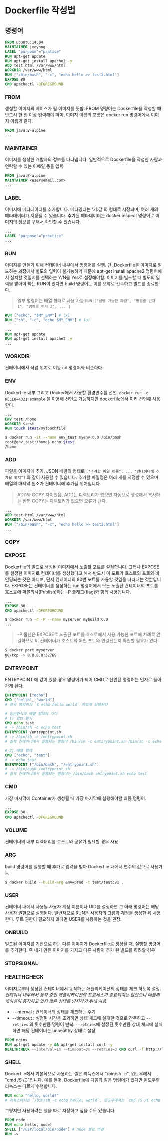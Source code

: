 # Dockerfile 작성법

## 명령어
```dockerfile
FROM ubuntu:14.04
MAINTAINER jeeyong
LABEL "purpose"="pratice"
RUN apt-get update
RUN apt-get install apache2 -y
ADD test.html /var/www/html
WORKDIR /var/www/html
RUN ["/bin/bash", "-c", "echo hello >> test2.html"]
EXPOSE 80
CMD apachectl -DFOREGROUND
```

### FROM
생성할 이미지의 베이스가 될 이미지를 뜻함.
FROM 명령어는 Dockerfile을 작성할 때 반드시 한 번 이상 입력해야 하며, 이미지 이름의 포멧은 docker run 명령어에서 이미지 이름과 같다.
```dockerfile
FROM java:8-alpine
...
```

### MAINTAINER
이미지를 생성한 개발자의 정보를 나타냅니다. 일반적으로 Dockerfile을 작성한 사람과 연락할 수 있는 이메일 등을 입력
```dockerfile
FROM java:8-alpine
MAINTAINER <user@email.com>
...
```

### LABEL
이미지에 메타데이터를 추가합니다. 메타뎅터는 '키:값'의 형태로 저장되며, 여러 개의 메타데이터가 저장될 수 있습니다. 추가된 메타데이터는 docker inspect 명령어로 이미지의 정보를 구해서 확인할 수 있습니다.
```dockerfile
...
LABEL "purpose"="practice"
...
```

### RUN
이미지를 만들기 위해 컨테이너 내부에서 명령어를 실행. 단, Dockerfile을 이미지로 빌드하는 과정에서 별도의 입력이 불가능하기 때문에 apt-get install apache2 명령어에서 실치할 것일지를 선택하는 Y/N을 Yes로 설정해야함. 이미지를 빌드할 때 별도의 입력을 받아야 하는 RUN이 있다면 build 명령어는 이를 오류로 간주하고 빌드를 종료한다.
> 일부 명령어는 배열 형태로 사용 가능
> `RUN ["실행 가능한 파일", "명령줄 인자 1", "명령줄 인자 2", ... ]`

```dockerfile
RUN ["echo", "$MY_ENV"] # (x)
RUN ["sh", "-c", "echo $MY_ENV"] # (o)
```

```dockerfile
...
RUN apt-get update
RUN apt-get install apache2 -y
...
```

### WORKDIR

컨테이너에서 작업 위치로 이동 cd 명령어와 비슷하다


### ENV

Dockerfile 내부 그리고 Docker에서 사용할 환경변수를 선언.
`docker run -e HELLO=4321 example` 을 이용해 선언도 가능하지만 dockerfile에서 미리 선언해 사용한다.

```dockerfile
...
ENV test /home
WORKDIR $test
RUN touch $test/mytouchfile
```

```bash
$ docker run -it --name env_test myenv:0.0 /bin/bash
root@env_test:/home$ echo $test
/home 
```

### ADD

파일을 이미지에 추가. JSON 배열의 형태로 
`["추가할 파일 이름", ... "컨테이너에 추가될 위치"]`
와 같이 사용할 수 있습니다. 추가할 파일명은 여러 개를 지정할 수 있으며 배열의 마지막 원소가 컨테이너에 추가될 위치입니다.
> ADD와 COPY 차이있음, ADD는 디렉토리가 없으면 자동으로 생성해서 복사하는 반면 COPY는 디렉토리가 없으면 오류가 난다.

```dockerfile
...
ADD test.html /var/www/html
WORKDIR /var/www/html
RUN ["/bin/bash", "-c", "echo hello >> test2.html"]
...
```

### COPY

### EXPOSE

Dockerfile의 빌드로 생성된 이미지에서 노출할 포트를 설정합니다. 그러나 EXPOSE를 설정한 이미지로 컨테이너를 생성했다고 해서 반드시 이 포트가 호스트의 포트와 바인딩되는 것은 아니며, 단지 컨테이너의 80번 포트를 사용할 것임을 나타내는 것뿐입니다. EXPOSE는 컨테이너를 생성하는 run 명령어에서 모든 노출된 컨테이너의 포트를 호스트에 퍼블리시(Publish)하는 -P 플래그(flag)와 함께 사용됩니다.

```dockerfile
...
EXPOSE 80
CMD apachectl -DFOREGROUND
```

```bash
$ docker run -d -P --name myserver mybuild:0.0
...
```

> -P 옵션은 EXPOSE로 노출된 포트를 호스트에서 사용 가능한 포트에 차례로 연결하므로 이 컨테이너가  호스트의 어떤 포트와 연결됐는지 확인할 필요가 있다.

```bash
$ docker port myserver
80/tcp -> 0.0.0.0:32769
```

### ENTRYPOINT

ENTRYPOINT 에 값이 있을 경우 명령어가 되어 CMD로 선언된 명령어는 인자로 들아가게 된다.

```dockerfile
ENTRYPOINT ["echo"]
CMD ["hello", "world"]
# 결국 명령어가 `$ echo hello world` 이렇게 실행된다

# 일반형식과 배열 형태의 차이
# 1) 일반 형식
CMD echo test
# -> /bin/sh -c echo test
ENTRYPOINT /entrypoint.sh
# -> /bin/sh -c /entrypoint.sh
# 실제 컨테이너에서 실행되는 명령어 /bin/sh -c entirypoint.sh /bin/sh -c echo test

# 2) 배열 형태
CMD ["echo", "test"]
# -> echo test
ENTRYPOINT ["/bin/bash", "/entrypoint.sh"]
# -> /bin/bash /entrypoint.sh
# 실제 컨테이너에서 실행되는 명령어는 /bin/bash entrypoint.sh echo test
```

### CMD
가장 마지막에 Container가 생성될 때 가장 마지막에 실행해야할 최종 명령어.
```dockerfile
...
EXPOSE 80
CMD apachectl -DFOREGROUND
```

### VOLUME
컨테이너의 내부 디렉터리를 호스트와 공유가 필요할 경우 사용

### ARG
build 명령어를 실행할 때 추가로 입려을 받아 Dockerfile 내에서 변수의 값으로 사용가능

```bash
$ docker build --build-arg env=prod -t test/test:v1 .
```

### USER
컨테이너 내에서 사용될 사용자 계정 이름이나 UID를 설정하면 그 아래 명령어는 해당 사용자 권한으로 실행된다. 일반적으로 RUN은 사용자의 그룹과 계정을 생성한 뒤 사용한다. 루트 권한이 필요하지 않다면 USER를 사용하는 것을 권장.

### ONBUILD
빌드된 이미지를 기반으로 하는 다른 이미지가 Dockerfile로 생성될 때, 실행할 명령어를 추가한다.
즉 내가 만든 이미지를 가지고 다른 사람이 추가 된 빌드를 하려할 경우

### STOPSIGNAL

### HEALTHCHECK
이미지로부터 생성된 컨테이너에서 동작하는 애플리케이션의 상태를 체크 하도록 설정.
*컨테이너 내부에서 동작 중인 애플리케이션의 프로세스가 종료되지는 않았으나 애플리케이션이 동작하고 있지 않은 상태를 방지하기 위해 사용*
- --interval : 컨테이너의 상태를 체크하는 주기
- --timeout : 설정된 시간을 초과하면 상태 체크에 실패한 것으로 간주하고 `--retries` 의 횟수만큼 명령어 반복. `--retries`에 설정된 횟수만큼 상태 체크에 실패하면 해당 컨테이너는 unhealthy 상태로 설정

```dockerfile
FROM nginx
RUN apt-get update -y && apt-get install curl -y
HEALTHCHECK --interval=1m --timeout=3s --retries=3 CMD curl -f http://localhost || exit 1
```

### SHELL
Dockerfile에서 기본적으로 사용하는 셸은 리눅스에서 "/bin/sh -c", 윈도우에서 "cmd /S /C"입니다. 예를 들어, Dockerfile에 다음과 같은 명령어가 있다면 윈도우와 리눅스는 다르게 수행합니다.
```dockerfile
RUN echo "hello, world!"
# 리눅스에서는 `/bin/sh -c echo hello, world`, 윈도우에서는 `cmd /S /C echo hello, world`로 실행됨
```
그렇지만 사용하려는 셸을 따로 지정하고 싶을 수도 있습니다.
```dockerfile
FROM node
RUN echo hello, node!
SHELL ["/usr/local/bin/node"] # node 셸로 변경
RUN -v
```